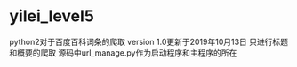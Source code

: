 # yilei_level5
python2对于百度百科词条的爬取
version 1.0更新于2019年10月13日
只进行标题和概要的爬取
源码中url_manage.py作为启动程序和主程序的所在
